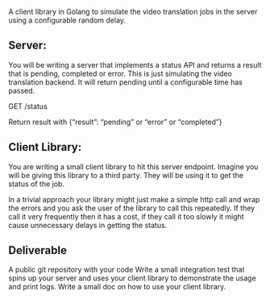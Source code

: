 A client library in Golang to simulate the video translation jobs in the server using a configurable random delay.

## Server: 

You will be writing a server that implements a status API and returns a result that is pending, completed or error. This is just simulating the video translation backend. It will return pending until a configurable time has passed.

GET /status 

Return result with {“result”: “pending” or “error” or “completed”}

## Client Library: 

You are writing a small client library to hit this server endpoint. Imagine you will be giving this library to a third party. They will be using it to get the status of the job. 

In a trivial approach your library might just make a simple http call and wrap the errors and you ask the user of the library to call this repeatedly. If they call it very frequently then it has a cost, if they call it too slowly it might cause unnecessary delays in getting the status. 

## Deliverable

A public git repository with your code 
Write a small integration test that spins up your server and uses your client library to demonstrate the usage and print logs.
Write a small doc on how to use your client library.